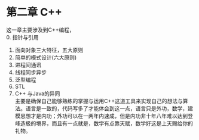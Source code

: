 # 第二章 C++
这一章主要涉及到C++编程，  
0. 指针与引用  
1. 面向对象三大特征，五大原则 
2. 简单的模式设计(六大原则)  
3. 进程间通讯  
4. 线程同步异步  
5. 泛型编程  
6. STL  
7. C++ 与Java的异同      
主要是确保自己能够熟练的掌握与运用C++这道工具来实现自己的想法与算法。语言是一致的，代码写多了才能体会到这一点，语言只是外功，数学，建模思想才是内功；外功可以在一两年内速成，但是内功非十年八年难以达到登峰造极的境界，而且有一点就是，数学有点靠天赋，数学好这是上天赐给你的礼物。


